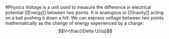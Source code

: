 #Physics 
Voltage is a unit used to measure the difference in electrical potential [[Energy]] between two points. It is analogous to [[Gravity]] acting on a ball pushing it down a hill. We can express voltage between two points mathematically as the change of energy experienced by a charge:
$$V=\frac{\Delta U}{q}$$